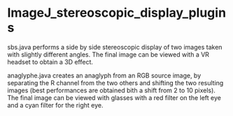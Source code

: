 # ImageJ_stereoscopic_display_plugins

sbs.java performs a side by side stereoscopic display of two images taken with slightly different angles. The final image can be viewed with a VR headset to obtain a 3D effect.

anaglyphe.java creates an anaglyph from an RGB source image, by separating the R channel from the two others and shifting the two resulting images (best performances are obtained bith a shift from 2 to 10 pixels). The final image can be viewed with glasses with a red filter on the left eye and a cyan filter for the right eye. 

